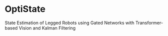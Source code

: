 # OptiState
State Estimation of Legged Robots using Gated Networks
with Transformer-based Vision and Kalman Filtering
